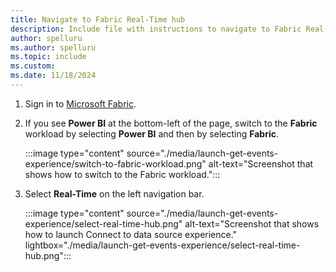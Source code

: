 ```yaml
---
title: Navigate to Fabric Real-Time hub
description: Include file with instructions to navigate to Fabric Real-Time hub.
author: spelluru
ms.author: spelluru
ms.topic: include
ms.custom:
ms.date: 11/18/2024
---
```


1. Sign in to [Microsoft Fabric](https://fabric.microsoft.com/).
1. If you see **Power BI** at the bottom-left of the page, switch to the **Fabric** workload by selecting **Power BI** and then by selecting **Fabric**.

    :::image type="content" source="./media/launch-get-events-experience/switch-to-fabric-workload.png" alt-text="Screenshot that shows how to switch to the Fabric workload.":::    
1. Select **Real-Time** on the left navigation bar.

    :::image type="content" source="./media/launch-get-events-experience/select-real-time-hub.png" alt-text="Screenshot that shows how to launch Connect to data source experience." lightbox="./media/launch-get-events-experience/select-real-time-hub.png":::
